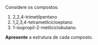 Considere os compostos:

1. 2,2,4-trimetilpentano
2. 1,2,3,4-tetrametilcicloeptano
3. 1-isopropil-2-metilciclobutano.

**Apresente** a estrutura de cada composto.
